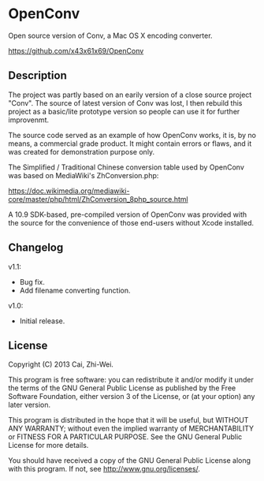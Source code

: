 OpenConv
========

Open source version of Conv, a Mac OS X encoding converter.

https://github.com/x43x61x69/OpenConv


Description
-----------

The project was partly based on an earily version of a close source
project "Conv". The source of latest version of Conv was lost, I then
rebuild this project as a basic/lite prototype version so people can 
use it for further improvenmt.

The source code served as an example of how OpenConv works, it is, by 
no means, a commercial grade product. It might contain errors or flaws,
and it was created for demonstration purpose only.

The Simplified / Traditional Chinese conversion table used by OpenConv 
was based on MediaWiki's ZhConversion.php:

https://doc.wikimedia.org/mediawiki-core/master/php/html/ZhConversion_8php_source.html

A 10.9 SDK-based, pre-compiled version of OpenConv was provided with 
the source for the convenience of those end-users without Xcode 
installed.


Changelog
---------

v1.1:
* Bug fix.
* Add filename converting function.

v1.0:
* Initial release.


License
-------

Copyright (C) 2013  Cai, Zhi-Wei.

This program is free software: you can redistribute it and/or modify
it under the terms of the GNU General Public License as published by
the Free Software Foundation, either version 3 of the License, or
(at your option) any later version.

This program is distributed in the hope that it will be useful,
but WITHOUT ANY WARRANTY; without even the implied warranty of
MERCHANTABILITY or FITNESS FOR A PARTICULAR PURPOSE.  See the
GNU General Public License for more details.

You should have received a copy of the GNU General Public License
along with this program. If not, see <http://www.gnu.org/licenses/>.
